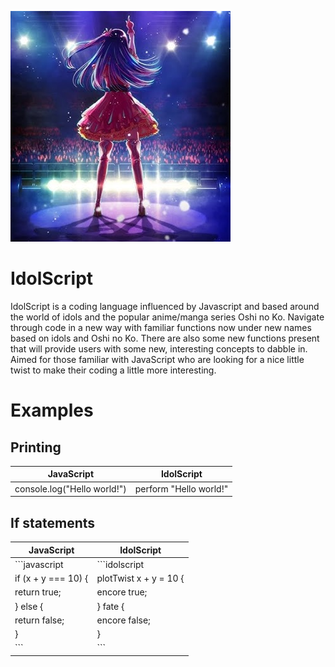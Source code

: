 ![Alt text](doc/logo.png)

# IdolScript

IdolScript is a coding language influenced by Javascript and based around the world of idols and the popular anime/manga series Oshi no Ko. Navigate through code in a new way with familiar functions now under new names based on idols and Oshi no Ko. There are also some new functions present that will provide users with some new, interesting concepts to dabble in. Aimed for those familiar with JavaScript who are looking for a nice little twist to make their coding a little more interesting.

# Examples

## Printing ##

| JavaScript                          | IdolScript                 |
|-------------------------------------|-----------------------------|
| console.log("Hello world!")        | perform "Hello world!"      |

## If statements ##

| JavaScript                          | IdolScript                 |
|-------------------------------------|----------------------------|
| ```javascript                       | ```idolscript              |
| if (x + y === 10) {                 | plotTwist x + y = 10 {     |
|   return true;                       |   encore true;             |
| } else {                             | } fate {                   |
|   return false;                      |   encore false;            |
| }                                    | }                           |
| ```                                  | ```                        |
